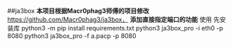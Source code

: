 ##ja3box
**本项目根据Macr0phag3师傅的项目修改**
https://github.com/Macr0phag3/ja3box，
**添加直接指定端口的功能**
使用
先安装库 
python3 -m pip install requirements.txt
python3 ja3box_pro -i eth0 -p 8080
python3 ja3box_pro -f a.pacp -p 8080
